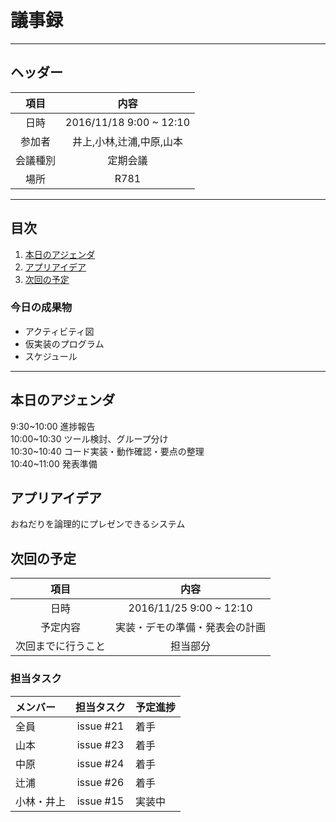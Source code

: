 # 議事録
---
## ヘッダー
|項目|内容|
|:--:|:--:|
| 日時 | 2016/11/18  9:00 ~ 12:10|
| 参加者 | 井上,小林,辻浦,中原,山本 |
| 会議種別 | 定期会議 |
| 場所 | R781 |

---
## 目次
1. [本日のアジェンダ](#anchar1)
2. [アプリアイデア](#anchar2)
3. [次回の予定](#anchar3)

### 今日の成果物 
- アクティビティ図
- 仮実装のプログラム
- スケジュール
---

## <div id="anchar1"/>本日のアジェンダ
 9:30~10:00  進捗報告  
10:00~10:30  ツール検討、グループ分け     
10:30~10:40 コード実装・動作確認・要点の整理   
10:40~11:00  発表準備  








## <div id="anchar2"/>アプリアイデア
おねだりを論理的にプレゼンできるシステム


## <div id="anchar3"/>次回の予定
|項目|内容|
|:--:|:--:|
| 日時 | 2016/11/25  9:00 ~ 12:10|
| 予定内容 | 実装・デモの準備・発表会の計画 |
| 次回までに行うこと | 担当部分 |

### 担当タスク
| メンバー | 担当タスク | 予定進捗 |
| :-- | :--: | :-- |
| 全員 | issue #21 | 着手 |
| 山本 | issue #23 | 着手 |
| 中原 | issue #24 | 着手 |
| 辻浦 | issue #26 | 着手 |
| 小林・井上 | issue #15 | 実装中 |


